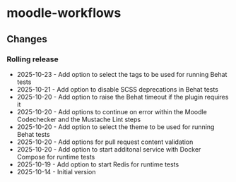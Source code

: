 moodle-workflows
================

Changes
-------

### Rolling release

* 2025-10-23 - Add option to select the tags to be used for running Behat tests
* 2025-10-21 - Add option to disable SCSS deprecations in Behat tests
* 2025-10-20 - Add option to raise the Behat timeout if the plugin requires it
* 2025-10-20 - Add options to continue on error within the Moodle Codechecker and the Mustache Lint steps
* 2025-10-20 - Add option to select the theme to be used for running Behat tests
* 2025-10-20 - Add options for pull request content validation
* 2025-10-20 - Add option to start additonal service with Docker Compose for runtime tests
* 2025-10-19 - Add option to start Redis for runtime tests
* 2025-10-14 - Initial version
